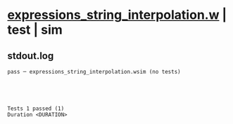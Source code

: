 # [expressions_string_interpolation.w](../../../../../examples/tests/valid/expressions_string_interpolation.w) | test | sim

## stdout.log
```log
pass ─ expressions_string_interpolation.wsim (no tests)
 




Tests 1 passed (1) 
Duration <DURATION>

```

